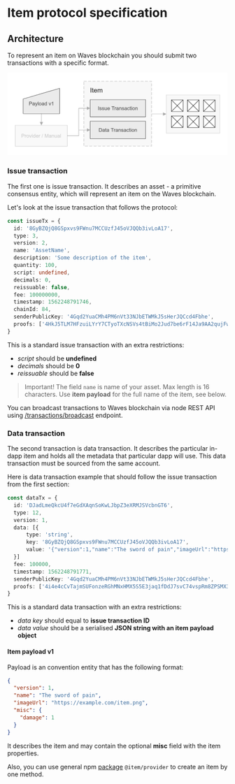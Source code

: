 # Item protocol specification

## Architecture

To represent an item on Waves blockchain you should submit two transactions with a specific format.

![Item protocol schema](./item-protocol-v1.png)

### Issue transaction
The first one is issue transaction. It describes an asset - a primitive consensus entity, which will represent an item on the Waves blockchain.

Let's look at the issue transaction that follows the protocol:
```typescript
const issueTx = {
  id: '8GyBZQjQ8GSpxvs9FWnu7MCCUzfJ45oVJQQb3ivLoA17',
  type: 3,
  version: 2,
  name: 'AssetName',
  description: 'Some description of the item',
  quantity: 100,
  script: undefined,
  decimals: 0,
  reissuable: false,
  fee: 100000000,
  timestamp: 1562248791746,
  chainId: 84,
  senderPublicKey: '4Gqd2YuaCMh4PM6nVt33NJbETWMkJ5sHerJQCcd4Fbhe',
  proofs: ['4HkJ5TLM7HFzuiLYrY7CTyoTXcNSVs4tBiMo2Jud7be6rF14Ja9AA2qujFwhFA3WGeRw2QxvuSnc3fceMXNBJpXs']
}
```
This is a standard issue transaction with an extra restrictions:
- *script* should be **undefined**
- *decimals* should be **0**
- *reissuable* should be **false**

> Important! The field `name` is name of your asset. Max length is 16 characters. Use **item payload** for the full name of the item, see below.

You can broadcast transactions to Waves blockchain via node REST API using [/transactions/broadcast](http://nodes.wavesnodes.com/api-docs/index.html#!/transactions/signedBroadcast_1) endpoint.

### Data transaction
The second transaction is data transaction. It describes the particular in-dapp item and holds all the metadata that particular dapp will use. This data transaction must be sourced from the same account.

Here is data transaction example that should follow the issue transaction from the first section: 

```typescript
const dataTx = {
  id: 'DJadLmeQkcU4f7eGdXAqnSoKwLJbpZ3eXRMJSVcbnGT6',
  type: 12,
  version: 1,
  data: [{
      type: 'string',
      key: '8GyBZQjQ8GSpxvs9FWnu7MCCUzfJ45oVJQQb3ivLoA17',
      value: '{"version":1,"name":"The sword of pain","imageUrl":"https://example.com/item.png","misc":{"damage":1}}'
  }]
  fee: 100000,
  timestamp: 1562248791771,
  senderPublicKey: '4Gqd2YuaCMh4PM6nVt33NJbETWMkJ5sHerJQCcd4Fbhe',
  proofs: ['4i4e4cCvTajmSUFonzeRGhMNxHMX5S5E3jaq1fDdJ7svC74vspRm8ZPSMX3zdx7AfZ51A85HMZj6ywrENuZxTKcK'],
}
```
This is a standard data transaction with an extra restrictions:
- *data key* should equal to **issue transaction ID**
- *data value* should be a serialised **JSON string with an item payload object**

#### Item payload v1
Payload is an convention entity that has the following format:

```json
{
  "version": 1,
  "name": "The sword of pain",
  "imageUrl": "https://example.com/item.png",
  "misc": {
    "damage": 1
  }
}
```
It describes the item and may contain the optional **misc** field with the item properties.


Also, you can use general npm [package](https://github.com/wavesplatform/item/tree/master/packages/provider) `@item/provider` to create an item by one method.
